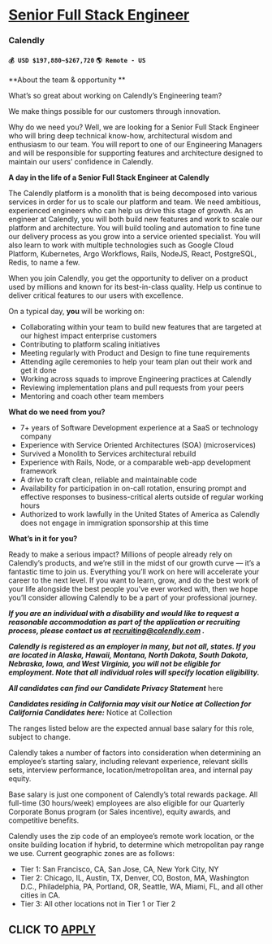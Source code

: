 # [Senior Full Stack Engineer](https://www.remotewlb.com/apply/senior-full-stack-engineer-119973)  
### Calendly  
#### `💰 USD $197,880~$267,720` `🌎 Remote - US`  

**About the team & opportunity **

What’s so great about working on Calendly’s Engineering team?

We make things possible for our customers through innovation.

Why do we need you? Well, we are looking for a Senior Full Stack Engineer who will bring deep technical know-how, architectural wisdom and enthusiasm to our team. You will report to one of our Engineering Managers and will be responsible for supporting features and architecture designed to maintain our users’ confidence in Calendly.

**A day in the life of a Senior Full Stack Engineer at Calendly**

The Calendly platform is a monolith that is being decomposed into various services in order for us to scale our platform and team. We need ambitious, experienced engineers who can help us drive this stage of growth. As an engineer at Calendly, you will both build new features and work to scale our platform and architecture. You will build tooling and automation to fine tune our delivery process as you grow into a service oriented specialist. You will also learn to work with multiple technologies such as Google Cloud Platform, Kubernetes, Argo Workflows, Rails, NodeJS, React, PostgreSQL, Redis, to name a few.

When you join Calendly, you get the opportunity to deliver on a product used by millions and known for its best-in-class quality. Help us continue to deliver critical features to our users with excellence.

On a typical day, **you** will be working on:

  * Collaborating within your team to build new features that are targeted at our highest impact enterprise customers
  * Contributing to platform scaling initiatives
  * Meeting regularly with Product and Design to fine tune requirements
  * Attending agile ceremonies to help your team plan out their work and get it done
  * Working across squads to improve Engineering practices at Calendly
  * Reviewing implementation plans and pull requests from your peers
  * Mentoring and coach other team members

**What do we need from you?**

  * 7+ years of Software Development experience at a SaaS or technology company
  * Experience with Service Oriented Architectures (SOA) (microservices)
  * Survived a Monolith to Services architectural rebuild
  * Experience with Rails, Node, or a comparable web-app development framework
  * A drive to craft clean, reliable and maintainable code
  * Availability for participation in on-call rotation, ensuring prompt and effective responses to business-critical alerts outside of regular working hours
  * Authorized to work lawfully in the United States of America as Calendly does not engage in immigration sponsorship at this time

**What’s in it for you?**

Ready to make a serious impact? Millions of people already rely on Calendly’s products, and we’re still in the midst of our growth curve — it’s a fantastic time to join us. Everything you’ll work on here will accelerate your career to the next level. If you want to learn, grow, and do the best work of your life alongside the best people you’ve ever worked with, then we hope you’ll consider allowing Calendly to be a part of your professional journey.

**_If you are an individual with a disability and would like to request a reasonable accommodation as part of the application or recruiting process, please contact us at recruiting@calendly.com ._**

**_Calendly is registered as an employer in many, but not all, states. If you are located in Alaska, Hawaii, Montana, North Dakota, South Dakota, Nebraska, Iowa, and West Virginia, you will not be eligible for employment. Note that all individual roles will specify location eligibility._**

**_All candidates can find our Candidate Privacy Statement_** here

**_Candidates residing in California may visit our Notice at Collection for California Candidates here:_** Notice at Collection

The ranges listed below are the expected annual base salary for this role, subject to change.

Calendly takes a number of factors into consideration when determining an employee’s starting salary, including relevant experience, relevant skills sets, interview performance, location/metropolitan area, and internal pay equity.

Base salary is just one component of Calendly’s total rewards package. All full-time (30 hours/week) employees are also eligible for our Quarterly Corporate Bonus program (or Sales incentive), equity awards, and competitive benefits.

Calendly uses the zip code of an employee’s remote work location, or the onsite building location if hybrid, to determine which metropolitan pay range we use. Current geographic zones are as follows:

  * Tier 1: San Francisco, CA, San Jose, CA, New York City, NY
  * Tier 2: Chicago, IL, Austin, TX, Denver, CO, Boston, MA, Washington D.C., Philadelphia, PA, Portland, OR, Seattle, WA, Miami, FL, and all other cities in CA.
  * Tier 3: All other locations not in Tier 1 or Tier 2

  
## CLICK TO [APPLY](https://www.remotewlb.com/apply/senior-full-stack-engineer-119973)


